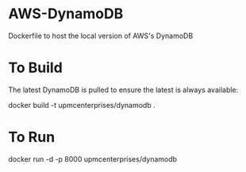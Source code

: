 # AWS-DynamoDB
Dockerfile to host the local version of AWS's DynamoDB

# To Build
The latest DynamoDB is pulled to ensure the latest is always available:

docker build -t upmcenterprises/dynamodb .

# To Run
docker run -d -p 8000 upmcenterprises/dynamodb

